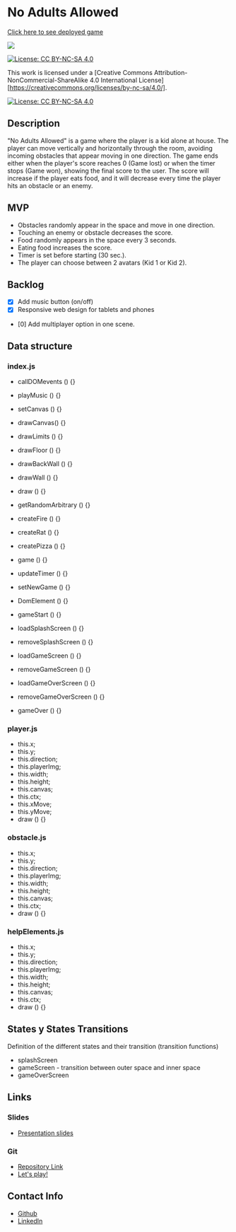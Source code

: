 # No Adults Allowed

[Click here to see deployed game](https://sofisdev.github.io/no-adults-allowed/)

![](https://github.com/sofisdev/no-adults-allowed/blob/master/images/gamescreen.PNG)

[![License: CC BY-NC-SA 4.0](https://img.shields.io/badge/License-CC%20BY--NC--SA%204.0-lightgrey.svg)](https://creativecommons.org/licenses/by-nc-sa/4.0/)

This work is licensed under a
[Creative Commons Attribution-NonCommercial-ShareAlike 4.0 International License][https://creativecommons.org/licenses/by-nc-sa/4.0/].

[![License: CC BY-NC-SA 4.0](https://licensebuttons.net/l/by-nc-sa/4.0/80x15.png)](https://creativecommons.org/licenses/by-nc-sa/4.0/)

## Description
"No Adults Allowed" is a game where the player is a kid alone at house. The player can move vertically and horizontally through the room, avoiding incoming obstacles that appear moving in one direction. 
The game ends either when the player's score reaches 0 (Game lost) or when the timer stops (Game won), showing the final score to the user. 
The score will increase if the player eats food, and it will decrease every time the player hits an obstacle or an enemy.


## MVP
- Obstacles randomly appear in the space and move in one direction.
- Touching an enemy or obstacle decreases the score.
- Food randomly appears in the space every 3 seconds.
- Eating food increases the score.
- Timer is set before starting (30 sec.).
- The player can choose between 2 avatars (Kid 1 or Kid 2).


## Backlog
- [x] Add music button (on/off)
- [x] Responsive web design for tablets and phones
- [0] Add multiplayer option in one scene.


## Data structure
### index.js

- callDOMevents () {}

- playMusic () {}
- setCanvas () {}
- drawCanvas() {}
- drawLimits () {}
- drawFloor () {}
- drawBackWall () {}
- drawWall () {}
- draw () {}

- getRandomArbitrary () {}
- createFire () {}
- createRat () {}
- createPizza () {}

- game () {}
- updateTimer () {}
- setNewGame () {}
- DomElement () {}
- gameStart () {}
- loadSplashScreen () {} 
- removeSplashScreen () {} 
- loadGameScreen () {} 
- removeGameScreen () {} 
- loadGameOverScreen () {}
- removeGameOverScreen () {}
- gameOver () {}


### player.js 

- this.x;
- this.y;
- this.direction;
- this.playerImg;
- this.width;
- this.height;
- this.canvas;
- this.ctx;
- this.xMove;
- this.yMove;
- draw () {}

### obstacle.js 

- this.x;
- this.y;
- this.direction;
- this.playerImg;
- this.width;
- this.height;
- this.canvas;
- this.ctx;
- draw () {}

### helpElements.js 

- this.x;
- this.y;
- this.direction;
- this.playerImg;
- this.width;
- this.height;
- this.canvas;
- this.ctx;
- draw () {}

## States y States Transitions
Definition of the different states and their transition (transition functions)

- splashScreen
- gameScreen - transition between outer space and inner space
- gameOverScreen


## Links

### Slides
- [Presentation slides](https://docs.google.com/presentation/d/1t6d6EYKvuuCyHxVKGqrkmNmpAaASrb2E0O4o9vVD02M/edit?usp=sharing)

### Git
- [Repository Link](https://github.com/SofSanUrb/no-adults-allowed)
- [Let's play!](https://sofisdev.github.io/no-adults-allowed/)

## Contact Info
- [Github](https://github.com/sofisdev)
- [LinkedIn](https://www.linkedin.com/in/sof%C3%ADa-s%C3%A1nchez-urbano-76953b64/)
